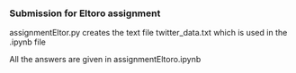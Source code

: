 ### Submission for Eltoro assignment
assignmentEltor.py creates the text file twitter_data.txt which is used in the .ipynb file

All the answers are given in assignmentEltoro.ipynb



